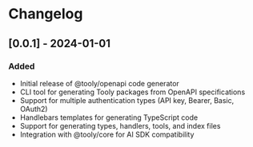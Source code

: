 # Changelog

## [0.0.1] - 2024-01-01

### Added

- Initial release of @tooly/openapi code generator
- CLI tool for generating Tooly packages from OpenAPI specifications
- Support for multiple authentication types (API key, Bearer, Basic, OAuth2)
- Handlebars templates for generating TypeScript code
- Support for generating types, handlers, tools, and index files
- Integration with @tooly/core for AI SDK compatibility
